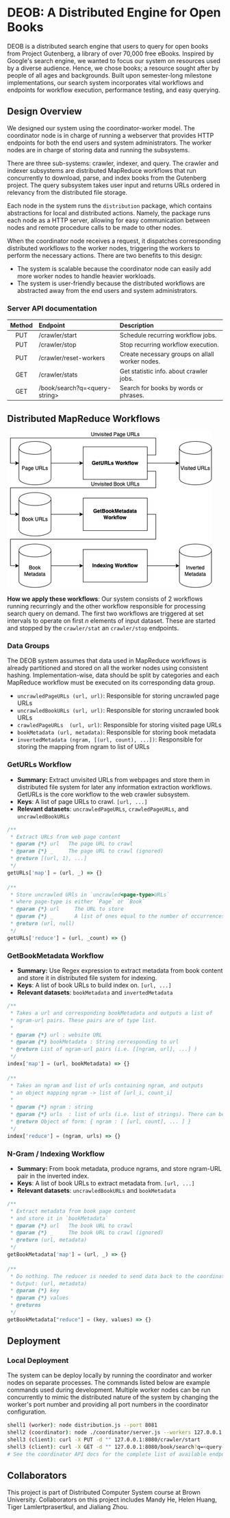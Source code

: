 # DEOB: A Distributed Engine for Open Books
DEOB is a distributed search engine that users to query for open books from Project Gutenberg, a library of over 70,000 free eBooks. Inspired by Google's search engine, we wanted to focus our system on resources used by a diverse audience.  Hence, we chose books; a resource sought after by people of all ages and backgrounds. Built upon semester-long milestone implementations, our search system incorporates vital workflows and endpoints for workflow execution, performance testing, and easy querying.

## Design Overview
We designed our system using the coordinator-worker model. The coordinator node is in charge of running a webserver that provides HTTP endpoints for both the end users and system administrators. The worker nodes are in charge of storing data and running the subsystems.

There are three sub-systems: crawler, indexer, and query. The crawler and indexer subsystems are distributed MapReduce workflows that run concurrently to download, parse, and index books from the Gutenberg project. The query subsystem takes user input and returns URLs ordered in relevancy from the distributed file storage.

Each node in the system runs the `distribution` package, which contains abstractions for local and distributed actions. Namely, the package runs each node as a HTTP server, allowing for easy communication between nodes and remote procedure calls to be made to other nodes. 

When the coordinator node receives a request, it dispatches corresponding distributed workflows to the worker nodes, triggering the workers to perform the necessary actions. There are two benefits to this design: 
* The system is scalable because the coordinator node can easily add more worker nodes to handle heavier workloads.
* The system is user-friendly because the distributed workflows are abstracted away from the end users and system administrators.

### Server API documentation
Method | Endpoint                      | Description                               |
:----: | :---------------------------- | :---------------------------------------- |
| PUT  | /crawler/start                | Schedule recurring workflow jobs.         |
| PUT  | /crawler/stop                 | Stop recurring workflow execution.        |
| PUT  | /crawler/reset-workers        | Create necessary groups on allall worker nodes. |
| GET  | /crawler/stats                | Get statistic info. about crawler jobs.   |
| GET  | /book/search?q=\<query-string\> | Search for books by words or phrases.   |


## Distributed MapReduce Workflows
![Workflow diagram](/figures/workflows.png)

**How we apply these workflows**: Our system consists of 2 workflows running recurringly and the other workflow responsible for processing search query on demand. The first two workflows are triggered at set intervals to operate on first $n$ elements of input dataset. These are started and stopped by the `crawler/stat` an `crawler/stop` endpoints.

### Data Groups
The DEOB system assumes that data used in MapReduce workflows is already partitioned and stored on all the worker nodes using consistent hashing. Implementation-wise, data should be split by categories and each MapReduce workflow must be executed on its corresponding data group.
* `uncrawledPageURLs (url, url)`: Responsible for storing uncrawled page URLs
* `uncrawledBookURLs (url, url)`: Responsible for storing uncrawled book URLs
* `crawledPageURLs  (url, url)`: Responsible for storing visited page URLs
* `bookMetadata (url, metadata)`: Responsible for storing book metadata
* `invertedMetadata (ngram, [(url, count), ...])`: Responsible for storing the mapping from ngram to list of URLs

### GetURLs Workflow
- **Summary:** Extract unvisited URLs from webpages and store them in distributed file system for later any information extraction workflows. GetURLs is the core workflow to the web crawler subsystem.
- **Keys**: A list of page URLs to crawl. `[url, ...]`
- **Relevant datasets**: `uncrawledPageURLs`, `crawledPageURLs`, and `uncrawledBookURLs`
```js
/**
 * Extract URLs from web page content
 * @param {*} url   The page URL to crawl
 * @param {*} _     The page URL to crawl (ignored)
 * @return [(url, 1), ...]
 */
getURLs['map'] = (url, _) => {}

/**
 * Store uncrawled URls in `uncrawled<page-type>URLs`
 * where page-type is either `Page` or `Book`
 * @param {*} url     The URL to store
 * @param {*} _       A list of ones equal to the number of occurrences (ignored)
 * @return (url, null)
 */
getURLs['reduce'] = (url, _count) => {}
```

### GetBookMetadata Workflow
- **Summary:** Use Regex expression to extract metadata from book content and store it in distributed file system for indexing.
- **Keys**: A list of book URLs to build index on. `[url, ...]`
- **Relevant datasets**: `bookMetadata` and `invertedMetadata`
```js
/**
 * Takes a url and corresponding bookMetadata and outputs a list of
 * ngram-url pairs. These pairs are of type list.
 *
 * @param {*} url : website URL
 * @param {*} bookMetadata : String corresponding to url
 * @return List of ngram-url pairs (i.e. [[ngram, url], ...] )
 */
index['map'] = (url, bookMetadata) => {}

/**
 * Takes an ngram and list of urls containing ngram, and outputs
 * an object mapping ngram -> list of [url_i, count_i]
 *
 * @param {*} ngram : string
 * @param {*} urls  : list of urls (i.e. list of strings). There can be duplicate urls.
 * @return Object of form: { ngram : [ [url, count], ... ] }
 */
index['reduce'] = (ngram, urls) => {}
```

### N-Gram / Indexing Workflow
- **Summary:** From book metadata, produce ngrams, and store ngram-URL pair in the inverted index.
- **Keys**: A list of book URLs to extract metadata from. `[url, ...]`
- **Relevant datasets**: `uncrawledBookURLs` and `bookMetadata`
```js
/**
 * Extract metadata from book page content
 * and store it in `bookMetadata`
 * @param {*} url   The book URL to crawl
 * @param {*} _     The book URL to crawl (ignored)
 * @return (url, metadata)
 */
getBookMetadata['map'] = (url, _) => {}

/**
 * Do nothing. The reducer is needed to send data back to the coordinator.
 * Output: (url, metadata)
 * @param {*} key
 * @param {*} values
 * @returns
 */
getBookMetadata["reduce"] = (key, values) => {}
```

## Deployment
### Local Deployment
The system can be deploy locally by running the coordinator and worker nodes on separate processes. The commands listed below are example commands used during development. Multiple worker nodes can be run concurrently to mimic the distributed nature of the system by changing the worker's port number and providing all port numbers in the coordinator configuration.

```bash
shell1 (worker): node distribution.js --port 8081
shell2 (coordinator): node ./coordinator/server.js --workers 127.0.0.1 --workerPorts 8081
shell3 (client): curl -X PUT -d "" 127.0.0.1:8080/crawler/start
shell3 (client): curl -X GET -d "" 127.0.0.1:8080/book/search?q=<query-string>
# See the coordinator API docs for the complete list of available endpoints
```

## Collaborators
This project is part of Distributed Computer System course at Brown University. Collaborators on this project includes Mandy He, Helen Huang, Tiger Lamlertprasertkul, and Jialiang Zhou.
